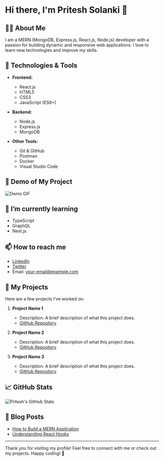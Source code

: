 # Hi there, I'm Pritesh Solanki 👋

## 👨‍💻 About Me
I am a MERN (MongoDB, Express.js, React.js, Node.js) developer with a passion for building dynamic and responsive web applications. I love to learn new technologies and improve my skills.

## 🚀 Technologies & Tools
- **Frontend:**
  - React.js
  - HTML5
  - CSS3
  - JavaScript (ES6+)
  
- **Backend:**
  - Node.js
  - Express.js
  - MongoDB

- **Other Tools:**
  - Git & GitHub
  - Postman
  - Docker
  - Visual Studio Code

## 🎥 Demo of My Project
![Demo GIF](gifs/demo.gif)  <!-- Replace with the actual path to your GIF -->

## 🌱 I’m currently learning
- TypeScript
- GraphQL
- Next.js

## 📫 How to reach me
- [LinkedIn](https://www.linkedin.com/in/your-linkedin-profile)  <!-- Replace with your LinkedIn profile -->
- [Twitter](https://twitter.com/your-twitter-handle)  <!-- Replace with your Twitter handle -->
- Email: your-email@example.com  <!-- Replace with your email -->

## 📂 My Projects
Here are a few projects I've worked on:

1. **Project Name 1**
   - Description: A brief description of what this project does.
   - [GitHub Repository](https://github.com/yourusername/project1)  <!-- Replace with your project link -->

2. **Project Name 2**
   - Description: A brief description of what this project does.
   - [GitHub Repository](https://github.com/yourusername/project2)  <!-- Replace with your project link -->

3. **Project Name 3**
   - Description: A brief description of what this project does.
   - [GitHub Repository](https://github.com/yourusername/project3)  <!-- Replace with your project link -->

## 📈 GitHub Stats
![Pritesh's GitHub Stats](https://github-readme-stats.vercel.app/api?username=yourusername&show_icons=true&theme=radical)  <!-- Replace with your GitHub username -->

## 📝 Blog Posts
- [How to Build a MERN Application](https://yourblog.com/how-to-build-a-mern-application)  <!-- Replace with your blog link -->
- [Understanding React Hooks](https://yourblog.com/understanding-react-hooks)  <!-- Replace with your blog link -->

---

Thank you for visiting my profile! Feel free to connect with me or check out my projects. Happy coding! 🚀
